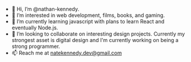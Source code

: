 - 👋 Hi, I’m @nathan-kennedy.
- 👀 I’m interested in web development, films, books, and gaming.
- 🌱 I’m currently learning javascript with plans to learn React and eventually Node.js.
- 💞️ I’m looking to collaborate on interesting design projects. Currently my strongest asset is digital design and I'm currently working on being a strong programmer.
- 📫 Reach me at natekennedy.dev@gmail.com

<!---
nathan-kennedy/nathan-kennedy is a ✨ special ✨ repository because its `README.md` (this file) appears on your GitHub profile.
You can click the Preview link to take a look at your changes.
--->
